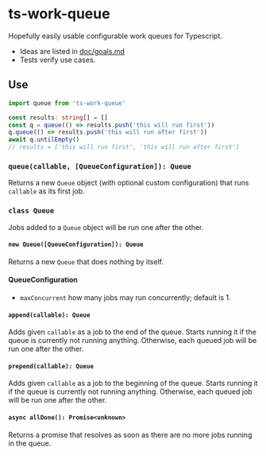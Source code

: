 # ts-work-queue

Hopefully easily usable configurable work queues for Typescript.

- Ideas are listed in [doc/goals.md](doc/goals.md)
- Tests verify use cases.

## Use

```typescript
import queue from 'ts-work-queue'

const results: string[] = []
const q = queue(() => results.push('this will run first'))
q.queue(() => results.push('this will run after first'))
await q.untilEmpty()
// results = ['this will run first', 'this will run after first']
```

### `queue(callable, [QueueConfiguration]): Queue`

Returns a new `Queue` object (with optional custom configuration) that runs `callable` as its first job.

### `class Queue`

Jobs added to a `Queue` object will be run one after the other.

#### `new Queue([QueueConfiguration]): Queue`

Returns a new `Queue` that does nothing by itself.

#### QueueConfiguration

- `maxConcurrent` how many jobs may run concurrently; default is 1.

#### `append(callable): Queue`

Adds given `callable` as a job to the end of the queue.
Starts running it if the queue is currently not running anything.
Otherwise, each queued job will be run one after the other.

#### `prepend(callable): Queue`

Adds given `callable` as a job to the beginning of the queue.
Starts running it if the queue is currently not running anything.
Otherwise, each queued job will be run one after the other.

#### `async allDone(): Promise<unknown>`

Returns a promise that resolves as soon as there are no more jobs running in the queue.
